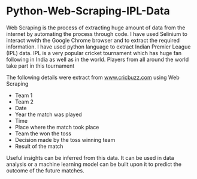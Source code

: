 # Python-Web-Scraping-IPL-Data

Web Scraping is the process of extracting huge amount of data from the internet by automating the process through code. I have used Selinium to interact wwith the Google Chrome browser and to extract the required information. I have used python language to extract Indian Premier League (IPL) data. IPL is a very popular cricket tournament which has huge fan following in India as well as in the world. Players from all around the world take part in this tournament

The following details were extract from www.cricbuzz.com using Web Scraping
* Team 1
* Team 2
* Date 
* Year the match was played
* Time
* Place where the match took place
* Team the won the toss
* Decision made by the toss winning team
* Result of the match

Useful insights can be inferred from this data. It can be used in data analysis or a machine learning model can be built upon it to predict the outcome of the future matches.
